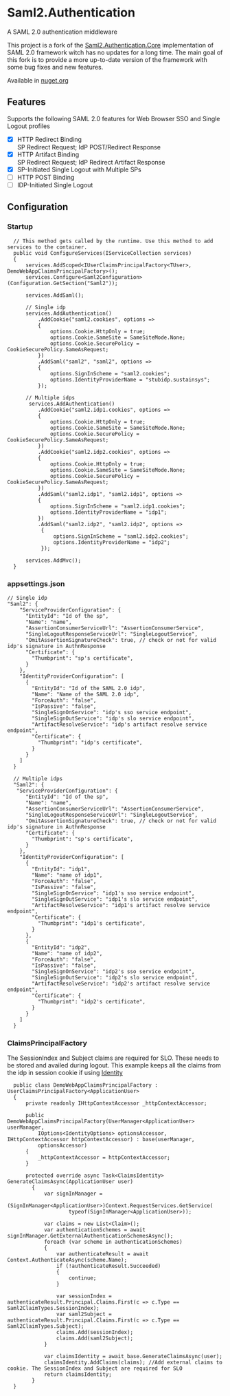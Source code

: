 # Saml2.Authentication
A SAML 2.0 authentication middleware 

This project is a fork of the [Saml2.Authentication.Core](https://github.com/jkmu/Saml2.Authentication.Core) implementation of SAML 2.0 framework witch has no updates for a long time. 
The main goal of this fork is to provide a more up-to-date version of the framework with some bug fixes and new features.

Available in [nuget.org](https://www.nuget.org/packages/UOX.Saml2.Authentication/)

## Features
Supports the following SAML 2.0 features for Web Browser SSO and Single Logout profiles
  - [x]  HTTP Redirect Binding <br/>
         SP Redirect Request; IdP POST/Redirect Response
  - [x]  HTTP Artifact Binding <br/>
         SP Redirect Request; IdP Redirect Artifact Response
  - [x] SP-Initiated Single Logout with Multiple SPs
  - [ ] HTTP POST Binding <br/>
  - [ ] IDP-Initiated Single Logout
  
## Configuration
### Startup
```
  // This method gets called by the runtime. Use this method to add services to the container.
  public void ConfigureServices(IServiceCollection services)
  {
      services.AddScoped<IUserClaimsPrincipalFactory<TUser>, DemoWebAppClaimsPrincipalFactory>();		
      services.Configure<Saml2Configuration>(Configuration.GetSection("Saml2"));

      services.AddSaml();

      // Single idp
      services.AddAuthentication()
          .AddCookie("saml2.cookies", options =>
          {
              options.Cookie.HttpOnly = true;
              options.Cookie.SameSite = SameSiteMode.None;
              options.Cookie.SecurePolicy = CookieSecurePolicy.SameAsRequest;
          })
          .AddSaml("saml2", "saml2", options =>
          {
              options.SignInScheme = "saml2.cookies";
              options.IdentityProviderName = "stubidp.sustainsys";
          });
          
      // Multiple idps
       services.AddAuthentication()
          .AddCookie("saml2.idp1.cookies", options =>
          {
              options.Cookie.HttpOnly = true;
              options.Cookie.SameSite = SameSiteMode.None;
              options.Cookie.SecurePolicy = CookieSecurePolicy.SameAsRequest;
          })
          .AddCookie("saml2.idp2.cookies", options =>
          {
              options.Cookie.HttpOnly = true;
              options.Cookie.SameSite = SameSiteMode.None;
              options.Cookie.SecurePolicy = CookieSecurePolicy.SameAsRequest;
          })
          .AddSaml("saml2.idp1", "saml2.idp1", options =>
          {
              options.SignInScheme = "saml2.idp1.cookies";
              options.IdentityProviderName = "idp1";
          })
          .AddSaml("saml2.idp2", "saml2.idp2", options =>
           {
               options.SignInScheme = "saml2.idp2.cookies";
               options.IdentityProviderName = "idp2";
           });

      services.AddMvc();
  }
```
### appsettings.json
```
// Single idp
"Saml2": {
    "ServiceProviderConfiguration": {
      "EntityId": "Id of the sp",
      "Name": "name",
      "AssertionConsumerServiceUrl": "AssertionConsumerService",
      "SingleLogoutResponseServiceUrl": "SingleLogoutService",
      "OmitAssertionSignatureCheck": true, // check or not for valid idp's signature in AuthnResponse
      "Certificate": {
        "Thumbprint": "sp's certificate",
      }
    },
    "IdentityProviderConfiguration": [
      {
        "EntityId": "Id of the SAML 2.0 idp",
        "Name": "Name of the SAML 2.0 idp",
        "ForceAuth": "false",
        "IsPassive": "false",
        "SingleSignOnService": "idp's sso service endpoint",
        "SingleSignOutService": "idp's slo service endpoint",
        "ArtifactResolveService": "idp's artifact resolve service endpoint",
        "Certificate": {
          "Thumbprint": "idp's certificate",
        }
      }
    ]
  }
  
  // Multiple idps
  "Saml2": {
   "ServiceProviderConfiguration": {
      "EntityId": "Id of the sp",
      "Name": "name",
      "AssertionConsumerServiceUrl": "AssertionConsumerService",
      "SingleLogoutResponseServiceUrl": "SingleLogoutService",
      "OmitAssertionSignatureCheck": true, // check or not for valid idp's signature in AuthnResponse
      "Certificate": {
        "Thumbprint": "sp's certificate",
      }
    },
    "IdentityProviderConfiguration": [
      {
        "EntityId": "idp1",
        "Name": "name of idp1",
        "ForceAuth": "false",
        "IsPassive": "false",
        "SingleSignOnService": "idp1's sso service endpoint",
        "SingleSignOutService": "idp1's slo service endpoint",
        "ArtifactResolveService": "idp1's artifact resolve service endpoint",
        "Certificate": {
          "Thumbprint": "idp1's certificate",
        }
      },
      {
        "EntityId": "idp2",
        "Name": "name of idp2",
        "ForceAuth": "false",
        "IsPassive": "false",
        "SingleSignOnService": "idp2's sso service endpoint",
        "SingleSignOutService": "idp2's slo service endpoint",
        "ArtifactResolveService": "idp2's artifact resolve service endpoint",
        "Certificate": {
          "Thumbprint": "idp2's certificate",
        }
      }
    ]
  }
```
### ClaimsPrincipalFactory
The SessionIndex and Subject claims are required for SLO. These needs to be stored and availed during logout.
This example keeps all the claims from the idp in session cookie if using [Identity](https://docs.microsoft.com/en-us/aspnet/core/security/authentication/identity?tabs=visual-studio%2Caspnetcore2x)

```
  public class DemoWebAppClaimsPrincipalFactory : UserClaimsPrincipalFactory<ApplicationUser>
  {
      private readonly IHttpContextAccessor _httpContextAccessor;

      public DemoWebAppClaimsPrincipalFactory(UserManager<ApplicationUser> userManager,
          IOptions<IdentityOptions> optionsAccessor, IHttpContextAccessor httpContextAccessor) : base(userManager,
          optionsAccessor)
      {
          _httpContextAccessor = httpContextAccessor;
      }

      protected override async Task<ClaimsIdentity> GenerateClaimsAsync(ApplicationUser user)
        {
            var signInManager =
                (SignInManager<ApplicationUser>)Context.RequestServices.GetService(
                    typeof(SignInManager<ApplicationUser>));

            var claims = new List<Claim>();
            var authenticationSchemes = await signInManager.GetExternalAuthenticationSchemesAsync();
            foreach (var scheme in authenticationSchemes)
            {
                var authenticateResult = await Context.AuthenticateAsync(scheme.Name);
                if (!authenticateResult.Succeeded)
                {
                    continue;
                }

                var sessionIndex = authenticateResult.Principal.Claims.First(c => c.Type == Saml2ClaimTypes.SessionIndex);
                var saml2Subject = authenticateResult.Principal.Claims.First(c => c.Type == Saml2ClaimTypes.Subject);
                claims.Add(sessionIndex);
                claims.Add(saml2Subject);
            }

            var claimsIdentity = await base.GenerateClaimsAsync(user);
            claimsIdentity.AddClaims(claims); //Add external claims to cookie. The SessionIndex and Subject are required for SLO
            return claimsIdentity;
        }
  }
```
